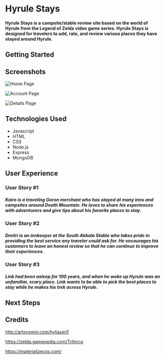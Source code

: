 # Hyrule Stays
#### Hyrule Stays is a campsite/stable review site based on the world of Hyrule from the Legend of Zelda video game series.  Hyrule Stays is designed for travelers to add, rate, and review various places they have stayed around Hyrule.

## Getting Started

## Screenshots

![Home Page](https://i.imgur.com/oRbKIIO.png)

![Account Page](https://i.imgur.com/vfJdqum.png)

![Details Page](https://i.imgur.com/POao3kV.png)

## Technologies Used
- Javascript
- HTML
- CSS
- Node.js
- Express
- MongoDB

## User Experience

### User Story #1
##### Kairo is a traveling Goron merchant who has stayed at many inns and campsites around Death Mountain.  He loves to share his experiences with adventurers and give tips about his favorite places to stay.

### User Story #2
##### Dmitri is an innkeeper at the South Akkala Stable who takes pride in providing the best service any traveler could ask for. He encourages his customers to leave an honest review so that he can continue to improve their experiences.

### User Story #3
##### Link had been asleep for 100 years, and when he woke up Hyrule was an unfamiliar, scary place.  Link wants to be able to pick the best places to stay while he makes his trek across Hyrule.

## Next Steps

## Credits

http://artsyomni.com/hyliaserif

https://zelda.gamepedia.com/Triforce

https://materializecss.com/